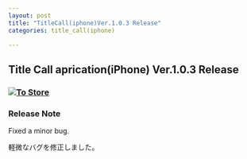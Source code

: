 ```yaml
---
layout: post
title: "TitleCall(iphone)Ver.1.0.3 Release"
categories: title_call(iphone)

---
```


[link-3]: https://apple.co/4jAiQKn

## Title Call aprication(iPhone) Ver.1.0.3 Release

### [![To Store](/assets/title_call/qr-code.png)][link-3]

### Release Note

Fixed a minor bug.

軽微なバグを修正しました。

